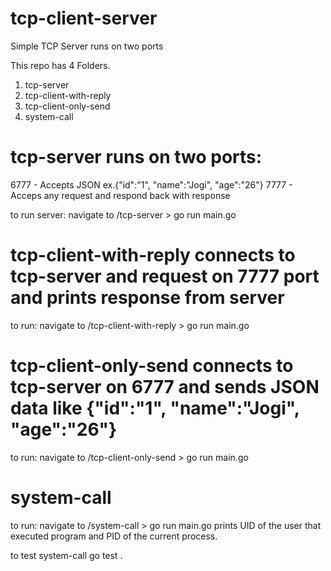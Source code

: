 # tcp-client-server
Simple TCP Server runs on two ports

This repo has 4 Folders.
1. tcp-server
2. tcp-client-with-reply
3. tcp-client-only-send
4. system-call


# tcp-server runs on two ports:
6777 - Accepts JSON ex.{"id":"1", "name":"Jogi", "age":"26"}
7777 - Acceps any request and respond back with response

to run server: navigate to /tcp-server > go run main.go

# tcp-client-with-reply connects to tcp-server and request on 7777 port and prints response from server
to run: navigate to /tcp-client-with-reply > go run main.go

# tcp-client-only-send connects to tcp-server on 6777 and sends JSON data like {"id":"1", "name":"Jogi", "age":"26"}
to run: navigate to /tcp-client-only-send > go run main.go

# system-call

to run: navigate to /system-call > go run main.go
prints UID of the user that executed program and PID of the current process.

to test system-call
go test .



